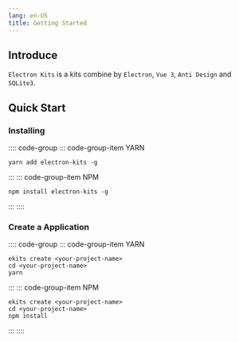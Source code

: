 ```yaml
---
lang: en-US
title: Getting Started
---
```


## Introduce

`Electron Kits` is a kits combine by `Electron`, `Vue 3`, `Anti Design` and `SQLite3`.

## Quick Start

### Installing

:::: code-group
::: code-group-item YARN

```bash:no-line-numbers
yarn add electron-kits -g
```

:::
::: code-group-item NPM

```bash:no-line-numbers
npm install electron-kits -g
```

:::
::::

### Create a Application

:::: code-group
::: code-group-item YARN

```bash:no-line-numbers
ekits create <your-project-name>
cd <your-project-name>
yarn
```

:::
::: code-group-item NPM

```bash:no-line-numbers
ekits create <your-project-name>
cd <your-project-name>
npm install
```

:::
::::
